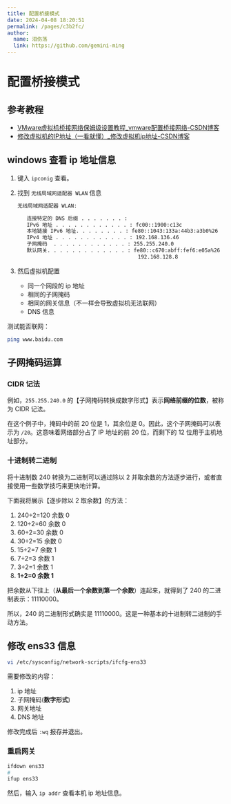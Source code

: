 ```yaml
---
title: 配置桥接模式
date: 2024-04-08 18:20:51
permalink: /pages/c3b2fc/
author: 
  name: 泪伤荡
  link: https://github.com/gemini-ming
---
```

# 配置桥接模式

## 参考教程

- [VMware虚拟机桥接网络保姆级设置教程_vmware配置桥接网络-CSDN博客](https://blog.csdn.net/baidu_41722543/article/details/116234830)
- [修改虚拟机的IP地址（一看就懂）_修改虚拟机ip地址-CSDN博客](https://blog.csdn.net/zjh982534314/article/details/119573330)



## windows 查看 ip 地址信息

1. 键入 `ipconig` 查看。

2. 找到 `无线局域网适配器 WLAN` 信息

   ```bash
   无线局域网适配器 WLAN:
   
      连接特定的 DNS 后缀 . . . . . . . :
      IPv6 地址 . . . . . . . . . . . . : fc00::1900:c13c
      本地链接 IPv6 地址. . . . . . . . : fe80::1043:133a:44b3:a3b0%26
      IPv4 地址 . . . . . . . . . . . . : 192.168.136.46
      子网掩码  . . . . . . . . . . . . : 255.255.240.0
      默认网关. . . . . . . . . . . . . : fe80::c670:abff:fef6:e05a%26
                                          192.168.128.8
   ```

3. 然后虚拟机配置
   - 同一个网段的 ip 地址
   - 相同的子网掩码
   - 相同的网关信息（不一样会导致虚拟机无法联网）
   - DNS 信息

测试能否联网：

```bash
ping www.baidu.com
```



## 子网掩码运算

### CIDR 记法

例如，`255.255.240.0` 的【子网掩码转换成数字形式】表示**网络前缀的位数**，被称为 CIDR 记法。

在这个例子中，掩码中的前 20 位是 1，其余位是 0。因此，这个子网掩码可以表示为 `/20`。这意味着网络部分占了 IP 地址的前 20 位，而剩下的 12 位用于主机地址部分。



### 十进制转二进制

将十进制数 240 转换为二进制可以通过除以 2 并取余数的方法逐步进行，或者直接使用一些数学技巧来更快地计算。

下面我将展示【逐步除以 2 取余数】的方法：

1. 240÷2=120 余数 0
2. 120÷2=60 余数 0
3. 60÷2=30 余数 0
4. 30÷2=15 余数 0
5. 15÷2=7 余数 1
6. 7÷2=3 余数 1
7. 3÷2=1 余数 1
8. **1÷2=0 余数 1**

把余数从下往上（**从最后一个余数到第一个余数**）连起来，就得到了 240 的二进制表示：11110000。

所以，240 的二进制形式确实是 11110000。这是一种基本的十进制转二进制的手动方法。



## 修改 ens33 信息

```bash
vi /etc/sysconfig/network-scripts/ifcfg-ens33
```

需要修改的内容：

1. ip 地址
2. 子网掩码(**数字形式**)
3. 网关地址
4. DNS 地址

修改完成后 `:wq` 报存并退出。

### 重启网关

```bash
ifdown ens33
#
ifup ens33
```

然后，输入 `ip addr` 查看本机 ip 地址信息。

